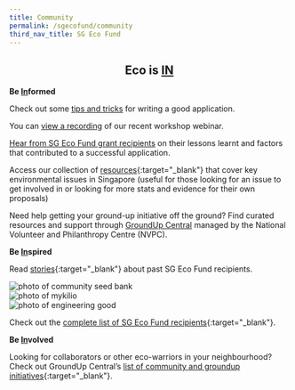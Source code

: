 ```yaml
---
title: Community
permalink: /sgecofund/community
third_nav_title: SG Eco Fund
---
```


 <center><h2>Eco is <b><u>IN</u></b></h2></center>

<p><b>Be <u>In</u>formed</b></p>

Check out some <a href="/resources/SG Eco Fund GC3 briefing deck 2022.pdf">tips and tricks</a> for writing a good application.

You can <a href="https://youtu.be/ousYLD2ehVg">view a recording</a> of our recent workshop webinar. 

<a href="https://youtu.be/Vd5HCvYFPAg">Hear from SG Eco Fund grant recipients</a> on their lessons learnt and factors that contributed to a successful application.

Access our collection of [resources](/resources/){:target="_blank"} that cover key environmental issues in Singapore (useful for those looking for an issue to get involved in or looking for more stats and evidence for their own proposals)

Need help getting your ground-up initiative off the ground? Find curated resources and support through <a href="https://www.groundupcentral.sg" target="_blank">GroundUp Central</a> managed by the National Volunteer and Philanthropy Centre (NVPC).
 

<!--View the [slides](/resources/SG-Eco-Fund-workshop-slides.pdf){:target="_blank"} presented at our workshop.

View the [list of projects](/resources/awarded-projects.pdf){:target="_blank"} that were awarded in the first grant call back in May 2021.

Watch this recording of the SG Eco Fund Workshop to learn tips on crafting a good proposal:

<iframe title="SG Eco Fund Workshop" width="560" height="315" src="https://www.youtube.com/embed/ld5pez-3b2g" title="YouTube video player" frameborder="0" allow="accelerometer; clipboard-write; encrypted-media; gyroscope; picture-in-picture" allowfullscreen></iframe>

View the SG Eco Fund [Press Release]() -->

<b>Be <u>In</u>spired</b>

Read [stories](https://medium.com/greenplan/tagged/sg-eco-fund){:target="_blank"} about past SG Eco Fund recipients.

<img src="/files/sgecofund/sgeco-community-seed-bank.jpeg" alt="photo of community seed bank"><br>
<img src="/files/sgecofund/sgeco-mykilio.jpeg" alt="photo of mykilio"><br>
<img src="/files/sgecofund/sgeco-engineering-good.jpg" alt="photo of engineering good">

Check out the [complete list of SG Eco Fund recipients](/files/sgecofund/SGEcoFund_Awarded_Projects_March_2023.pdf){:target="_blank"}.

<b>Be <u>In</u>volved</b>
 
Looking for collaborators or other eco-warriors in your neighbourhood? Check out GroundUp Central’s [list of community and groundup initiatives](https://www.groundupcentral.sg/collaborate){:target="_blank"}.
 
